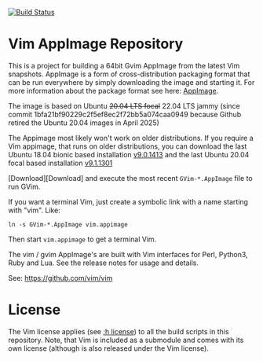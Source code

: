 [![Build Status](https://github.com/vim/vim-appimage/workflows/Release%20AppImage/badge.svg)](https://github.com/vim/vim-appimage/actions?query=workflow%3A%22Release+AppImage%22)

# Vim AppImage Repository

This is a project for building a 64bit Gvim AppImage from the latest Vim snapshots.
AppImage is a form of cross-distribution packaging format that can be run
everywhere by simply downloading the image and starting it. For more
information about the package format see here: [AppImage](https://appimage.org).

The image is based on Ubuntu ~~20.04 LTS focal~~ 22.04 LTS jammy (since commit
1bfa21bf90229c2f5ef8ec2f72bb5a074caa0949 because Github retired the Ubuntu
20.04 images in April 2025)

The Appimage most likely won't work on older distributions. If you require a
Vim appimage, that runs on older distributions, you can download the last
Ubuntu 18.04 bionic based installation [v9.0.1413][v9.0.1413] and the last
Ubuntu 20.04 focal based installation [v9.1.1301][v9.1.1301]

[Download][Download] and execute the most recent `GVim-*.AppImage` file to run GVim.

If you want a terminal Vim, just create a symbolic link with a name starting with "vim". Like:
```
ln -s GVim-*.AppImage vim.appimage
```

Then start `vim.appimage` to get a terminal Vim.

The vim / gvim AppImage's are built with Vim interfaces for Perl, Python3, Ruby
and Lua. See the release notes for usage and details.

See: https://github.com/vim/vim

# License

The Vim license applies (see [:h
license](http://vimhelp.appspot.com/uganda.txt.html#license)) to all the build
scripts in this repository. Note, that Vim is included as a submodule and comes
with its own license (although is also released under the Vim license).

[v9.0.1413]: https://github.com/vim/vim-appimage/releases/tag/v9.0.1413
[v9.1.1301]: https://github.com/vim/vim-appimage/releases/tag/v9.1.1301
[Downloads]: https://github.com/vim/vim-appimage/releases
